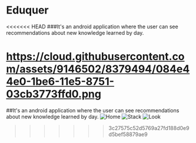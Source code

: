 # Eduquer
<<<<<<< HEAD
###It's an android application where the user can see recommendations about new knowledge learned by day.

https://cloud.githubusercontent.com/assets/9146502/8379494/084e44e0-1be6-11e5-8751-03cb3773ffd0.png
=======
##It's an android application where the user can see recommendations about new knowledge learned by day.
![Home](https://raw.githubusercontent.com/juanortiz10/Eduquer/test/screens/home.png)
![Stack](https://raw.githubusercontent.com/juanortiz10/Eduquer/test/screens/stack.png)
![Look](https://raw.githubusercontent.com/juanortiz10/Eduquer/test/screens/look.png)
>>>>>>> 3c27575c52d5769a27fd188d0e9d5bef58879ae9
